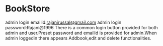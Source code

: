 # BookStore
admin login emailid:rajanirussal@gmail.com
admin login password:Rajani@1996
There is a common login button provided for both admin and user.Preset password and emailid is provided for admin.When admin loggedin there appears Addbook,edit and delete functionalities.














